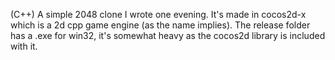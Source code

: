 (C++)
A simple 2048 clone I wrote one evening. 
It's made in cocos2d-x which is a 2d cpp game engine (as the name implies).
The release folder has a .exe for win32, it's somewhat heavy as the cocos2d library is included with it.